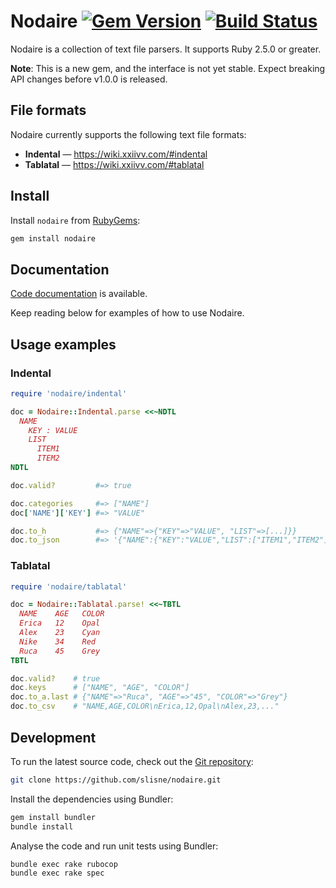 # Nodaire [![Gem Version](https://badge.fury.io/rb/nodaire.svg)](https://rubygems.org/gems/nodaire) [![Build Status](https://travis-ci.org/slisne/nodaire.svg?branch=master)](https://travis-ci.org/slisne/nodaire)

Nodaire is a collection of text file parsers.
It supports Ruby 2.5.0 or greater.

__Note__: This is a new gem, and the interface is not yet stable.
Expect breaking API changes before v1.0.0 is released.

## File formats

Nodaire currently supports the following text file formats:

  - __Indental__ — <https://wiki.xxiivv.com/#indental>
  - __Tablatal__ — <https://wiki.xxiivv.com/#tablatal>

## Install

Install `nodaire` from [RubyGems](https://rubygems.org/gems/nodaire):

```sh
gem install nodaire
```

## Documentation

[Code documentation](https://slisne.github.io/nodaire/) is available.

Keep reading below for examples of how to use Nodaire.

## Usage examples

### Indental

```ruby
require 'nodaire/indental'

doc = Nodaire::Indental.parse <<~NDTL
  NAME
    KEY : VALUE
    LIST
      ITEM1
      ITEM2
NDTL

doc.valid?         #=> true

doc.categories     #=> ["NAME"]
doc['NAME']['KEY'] #=> "VALUE"

doc.to_h           #=> {"NAME"=>{"KEY"=>"VALUE", "LIST"=>[...]}}
doc.to_json        #=> '{"NAME":{"KEY":"VALUE","LIST":["ITEM1","ITEM2"]}}'
```

### Tablatal

```ruby
require 'nodaire/tablatal'

doc = Nodaire::Tablatal.parse! <<~TBTL
  NAME    AGE   COLOR
  Erica   12    Opal
  Alex    23    Cyan
  Nike    34    Red
  Ruca    45    Grey
TBTL

doc.valid?    # true
doc.keys      # ["NAME", "AGE", "COLOR"]
doc.to_a.last # {"NAME"=>"Ruca", "AGE"=>"45", "COLOR"=>"Grey"}
doc.to_csv    # "NAME,AGE,COLOR\nErica,12,Opal\nAlex,23,..."
```

## Development

To run the latest source code, check out the
[Git repository](https://github.com/slisne/nodaire):

```sh
git clone https://github.com/slisne/nodaire.git
```

Install the dependencies using Bundler:

```sh
gem install bundler
bundle install
```

Analyse the code and run unit tests using Bundler:

```sh
bundle exec rake rubocop
bundle exec rake spec
```

